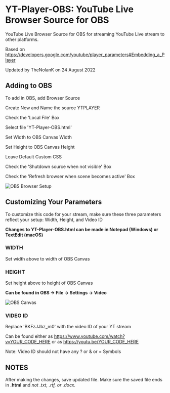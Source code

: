 # **YT-Player-OBS: YouTube Live Browser Source for OBS**

YouTube Live Browser Source for OBS for streaming YouTube Live stream to other platforms.

Based on https://developers.google.com/youtube/player_parameters#Embedding_a_Player

Updated by TheNolanK on 24 August 2022

## **Adding to OBS**
To add in OBS, add Browser Source

Create New and Name the source YTPLAYER

Check the 'Local File' Box

Select file 'YT-Player-OBS.html'

Set Width to OBS Canvas Width

Set Height to OBS Canvas Height

Leave Default Custom CSS

Check the 'Shutdown source when not visible' Box

Check the 'Refresh browser when scene becomes active' Box

![OBS Browser Setup](https://i.imgur.com/h1RFSuZ.png)

## **Customizing Your Parameters**

To customize this code for your stream, make sure these three parameters reflect your setup: Width, Height, and Video ID

**Changes to YT-Player-OBS.html can be made in Notepad (Windows) or TextEdit (macOS)**

### **WIDTH**
Set width above to width of OBS Canvas

### **HEIGHT**
Set height above to height of OBS Canvas

**Can be found in OBS -> File -> Settings -> Video**

![OBS Canvas](https://i.imgur.com/w2GFHDm.png)

### **VIDEO ID**
Replace 'BKFzJJbz_m0' with the video ID of your YT stream

Can be found either as https://www.youtube.com/watch?v=YOUR_CODE_HERE or as https://youtu.be/YOUR_CODE_HERE

Note: Video ID should not have any ? or & or = Symbols

## **NOTES**

After making the changes, save updated file. Make sure the saved file ends in **.html**  and *not .txt, .rtf, or .docx.*
